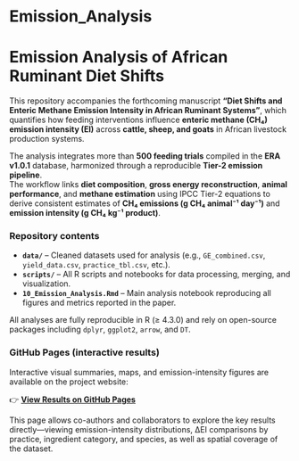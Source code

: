 # Emission_Analysis

# Emission Analysis of African Ruminant Diet Shifts

This repository accompanies the forthcoming manuscript **“Diet Shifts and Enteric Methane Emission Intensity in African Ruminant Systems”**, which quantifies how feeding interventions influence **enteric methane (CH₄) emission intensity (EI)** across **cattle, sheep, and goats** in African livestock production systems.

The analysis integrates more than **500 feeding trials** compiled in the **ERA v1.0.1** database, harmonized through a reproducible **Tier-2 emission pipeline**.  
The workflow links **diet composition**, **gross energy reconstruction**, **animal performance**, and **methane estimation** using IPCC Tier-2 equations to derive consistent estimates of **CH₄ emissions (g CH₄ animal⁻¹ day⁻¹)** and **emission intensity (g CH₄ kg⁻¹ product)**.

### Repository contents

- **`data/`** – Cleaned datasets used for analysis (e.g., `GE_combined.csv`, `yield_data.csv`, `practice_tbl.csv`, etc.).  
- **`scripts/`** – All R scripts and notebooks for data processing, merging, and visualization.  
- **`10_Emission_Analysis.Rmd`** – Main analysis notebook reproducing all figures and metrics reported in the paper.  

All analyses are fully reproducible in R (≥ 4.3.0) and rely on open-source packages including `dplyr`, `ggplot2`, `arrow`, and `DT`.

### GitHub Pages (interactive results)

Interactive visual summaries, maps, and emission-intensity figures are available on the project website:

👉 **[View Results on GitHub Pages](https://yourusername.github.io/Emission_Analysis/)**

This page allows co-authors and collaborators to explore the key results directly—viewing emission-intensity distributions, ΔEI comparisons by practice, ingredient category, and species, as well as spatial coverage of the dataset.
